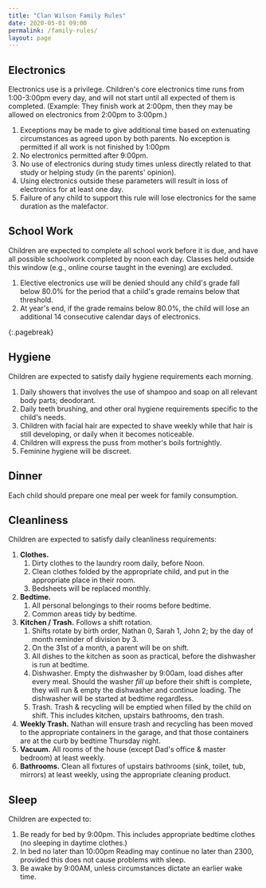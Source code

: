 ```yaml
---
title: "Clan Wilson Family Rules"
date: 2020-05-01 09:00
permalink: /family-rules/
layout: page
---
```


## Electronics

Electronics use is a privilege.
Children's core electronics time runs from 1:00-3:00pm every day, and will not start until all expected of them is completed. (Example: They finish work at 2:00pm, then they may be allowed on electronics from 2:00pm to 3:00pm.)

   1. Exceptions may be made to give additional time based on extenuating circumstances as agreed upon by both parents. No exception is permitted if all work is not finished by 1:00pm
   2. No electronics permitted after 9:00pm.
   3. No use of electronics during study times unless directly related to that study or helping study (in the parents' opinion).
   4. Using electronics outside these parameters will result in loss of electronics for at least one day.
   5. Failure of any child to support this rule will lose electronics for the same duration as the malefactor.


## School Work

Children are expected to complete all school work before it is due, and have all possible schoolwork completed by noon each day. Classes held outside this window (e.g., online course taught in the evening) are excluded.

1. Elective electronics use will be denied should any child's grade fall below 80.0% for the period that a child's grade remains below that threshold.
2. At year's end, if the grade remains below 80.0%, the child will lose an additional 14 consecutive calendar days of electronics.

{:.pagebreak}
## Hygiene

Children are expected to satisfy daily hygiene requirements each morning.

   1. Daily showers that involves the use of shampoo and soap on all relevant body parts; deodorant.
   2. Daily teeth brushing, and other oral hygiene requirements specific to the child's needs.
   1. Children with facial hair are expected to shave weekly while that hair is still developing, or daily when it becomes noticeable.
   3. Children will express the puss from mother's boils fortnightly.
   2. Feminine hygiene will be discreet.

## Dinner

Each child should prepare one meal per week for family consumption.


## Cleanliness

Children are expected to satisfy daily cleanliness requirements:

   1. **Clothes.**
      1. Dirty clothes to the laundry room daily, before Noon.
      2. Clean clothes folded by the appropriate child, and put in the appropriate place in their room.
      3. Bedsheets will be replaced monthly.
   2. **Bedtime.**
      1. All personal belongings to their rooms before bedtime.
      2. Common areas tidy by bedtime.
   3. **Kitchen / Trash.** Follows a shift rotation.
      1. Shifts rotate by birth order, Nathan 0, Sarah 1, John 2; by the day of month reminder of division by 3.
      2. On the 31st of a month, a parent will be on shift.
      3. All dishes to the kitchen as soon as practical, before the dishwasher is run at bedtime.
      3. Dishwasher. Empty the dishwasher by 9:00am, load dishes after every meal. Should the washer _fill up_ before their shift is complete, they will run & empty the dishwasher and continue loading. The dishwasher will be started at bedtime regardless.
      4. Trash. Trash & recycling will be emptied when filled by the child on shift. This includes kitchen, upstairs bathrooms, den trash.
   4. **Weekly Trash.** Nathan will ensure trash and recycling has been moved to the appropriate containers in the garage, and that those containers are at the curb by bedtime Thursday night.
   4. **Vacuum.** All rooms of the house (except Dad's office & master bedroom) at least weekly.
   5. **Bathrooms.** Clean all fixtures of upstairs bathrooms (sink, toilet, tub, mirrors) at least weekly, using the appropriate cleaning product.


## Sleep

Children are expected to:

   1. Be ready for bed by 9:00pm. This includes appropriate bedtime clothes (no sleeping in daytime clothes.)
   2. In bed no later than 10:00pm Reading may continue no later than 2300, provided this does not cause problems with sleep.
   2. Be awake by 9:00AM, unless circumstances dictate an earlier wake time.
